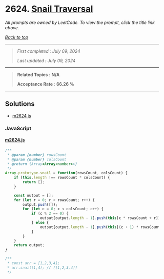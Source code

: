 # 2624. [Snail Traversal](<https://leetcode.com/problems/snail-traversal>)

*All prompts are owned by LeetCode. To view the prompt, click the title link above.*

*[Back to top](<../README.md>)*

------

> *First completed : July 09, 2024*
>
> *Last updated : July 09, 2024*

------

> **Related Topics** : **N/A**
>
> **Acceptance Rate** : **66.26 %**

------

## Solutions

- [m2624.js](<../my-submissions/m2624.js>)
### JavaScript
#### [m2624.js](<../my-submissions/m2624.js>)
```JavaScript
/**
 * @param {number} rowsCount
 * @param {number} colsCount
 * @return {Array<Array<number>>}
 */
Array.prototype.snail = function(rowsCount, colsCount) {
    if (this.length !== rowsCount * colsCount) {
        return [];
    }

    const output = [];
    for (let r = 0; r < rowsCount; r++) {
        output.push([]);
        for (let c = 0; c < colsCount; c++) {
            if (c % 2 == 0) {
                output[output.length - 1].push(this[c * rowsCount + r]);
            } else {
                output[output.length - 1].push(this[(c + 1) * rowsCount - r - 1]);
            }
        }
    }
    return output;
}

/**
 * const arr = [1,2,3,4];
 * arr.snail(1,4); // [[1,2,3,4]]
 */
```

